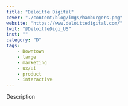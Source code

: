 ```yaml
---
title: "Deloitte Digital"
cover: "./content/blog/imgs/hamburgers.png"
website: "https://www.deloittedigital.com/"
twit: "@DeloitteDigi_US"
inst: ""
category: "D"
tags:
    - Downtown
    - large
    - marketing
    - ux/ui
    - product
    - interactive
---
```


Description

